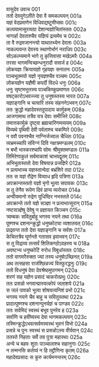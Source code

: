 वासुदेव उवाच	001  
ततो देवयुगेऽतीते देवा वै समकल्पयन्	001a  
यज्ञं वेदप्रमाणेन विधिवद्यष्टुमीप्सवः	001c  
कल्पयामासुरव्यग्रा देशान्यज्ञोचितांस्ततः	002a  
भागार्हा देवताश्चैव यज्ञियं द्रव्यमेव च	002c  
ता वै रुद्रमजानन्त्यो याथातथ्येन देवताः	003a  
नाकल्पयन्त देवस्य स्थाणोर्भागं नराधिप	003c  
सोऽकल्प्यमाने भागे तु कृत्तिवासा मखेऽमरैः	004a  
तरसा भागमन्विच्छन्धनुरादौ ससर्ज ह	004c  
लोकयज्ञः क्रियायज्ञो गृहयज्ञः सनातनः	005a  
पञ्चभूतमयो यज्ञो नृयज्ञश्चैव पञ्चमः	005c  
लोकयज्ञेन यज्ञैषी कपर्दी विदधे धनुः	006a  
धनुः सृष्टमभूत्तस्य पञ्चकिष्कुप्रमाणतः	006c  
वषट्कारोऽभवज्ज्या तु धनुषस्तस्य भारत	007a  
यज्ञाङ्गानि च चत्वारि तस्य संहननेऽभवन्	007c  
ततः क्रुद्धो महादेवस्तदुपादाय कार्मुकम्	008a  
आजगामाथ तत्रैव यत्र देवाः समीजिरे	008c  
तमात्तकार्मुकं दृष्ट्वा ब्रह्मचारिणमव्ययम्	009a  
विव्यथे पृथिवी देवी पर्वताश्च चकम्पिरे	009c  
न ववौ पवनश्चैव नाग्निर्जज्वाल चैधितः	010a  
व्यभ्रमच्चापि संविग्नं दिवि नक्षत्रमण्डलम्	010c  
न बभौ भास्करश्चापि सोमः श्रीमुक्तमण्डलः	011a  
तिमिरेणाकुलं सर्वमाकाशं चाभवद्वृतम्	011c  
अभिभूतास्ततो देवा विषयान्न प्रजज्ञिरे	012a  
न प्रत्यभाच्च यज्ञस्तान्वेदा बभ्रंशिरे तदा	012c  
ततः स यज्ञं रौद्रेण विव्याध हृदि पत्रिणा	013a  
अपक्रान्तस्ततो यज्ञो मृगो भूत्वा सपावकः	013c  
स तु तेनैव रूपेण दिवं प्राप्य व्यरोचत	014a  
अन्वीयमानो रुद्रेण युधिष्ठिर नभस्तले	014c  
अपक्रान्ते ततो यज्ञे सञ्ज्ञा न प्रत्यभात्सुरान्	015a  
नष्टसञ्ज्ञेषु देवेषु न प्रज्ञायत किञ्चन	015c  
त्र्यम्बकः सवितुर्बाहू भगस्य नयने तथा	016a  
पूष्णश्च दशनान्क्रुद्धो धनुष्कोट्या व्यशातयत्	016c  
प्राद्रवन्त ततो देवा यज्ञाङ्गानि च सर्वशः	017a  
केचित्तत्रैव घूर्णन्तो गतासव इवाभवन्	017c  
स तु विद्राव्य तत्सर्वं शितिकण्ठोऽवहस्य च	018a  
अवष्टभ्य धनुष्कोटिं रुरोध विबुधांस्ततः	018c  
ततो वागमरैरुक्ता ज्यां तस्य धनुषोऽच्छिनत्	019a  
अथ तत्सहसा राजंश्छिन्नज्यं विस्फुरद्धनुः	019c  
ततो विधनुषं देवा देवश्रेष्ठमुपागमन्	020a  
शरणं सह यज्ञेन प्रसादं चाकरोत्प्रभुः	020c  
ततः प्रसन्नो भगवान्प्रास्यत्कोपं जलाशये	021a  
स जलं पावको भूत्वा शोषयत्यनिशं प्रभो	021c  
भगस्य नयने चैव बाहू च सवितुस्तथा	022a  
प्रादात्पूष्णश्च दशनान्पुनर्यज्ञं च पाण्डव	022c  
ततः सर्वमिदं स्वस्थं बभूव पुनरेव ह	023a  
सर्वाणि च हवींष्यस्य देवा भागमकल्पयन्	023c  
तस्मिन्क्रुद्धेऽभवत्सर्वमस्वस्थं भुवनं विभो	024a  
प्रसन्ने च पुनः स्वस्थं स प्रसन्नोऽस्य वीर्यवान्	024c  
ततस्ते निहताः सर्वे तव पुत्रा महारथाः	025a  
अन्ये च बहवः शूराः पाञ्चालाश्च सहानुगाः	025c  
न तन्मनसि कर्तव्यं न हि तद्द्रौणिना कृतम्	026a  
महादेवप्रसादः स कुरु कार्यमनन्तरम्	026c  
